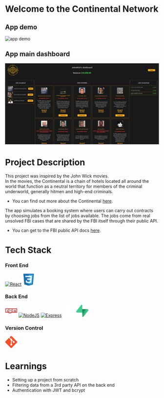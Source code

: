 # Welcome to the Continental Network

## App demo

![app demo](src/assets/continental-demo.gif)

## App main dashboard

![dashboard screenshot](src/assets/continental-screenshot.png)

# Project Description

This project was inspired by the John Wick movies.  
In the movies, the Continental is a chain of hotels located all around the world that function as a neutral territory for members of the criminal underworld, generally hitmen and high-end criminals.

- You can find out more about the Continental [here](https://johnwick.fandom.com/wiki/Continental_Hotel).

The app simulates a booking system where users can carry out contracts by choosing jobs from the list of jobs available. The jobs come from real unsolved FBI cases that are shared by the FBI itself through their public API.

- You can get to the FBI public API docs [here](https://api.fbi.gov/docs).

# Tech Stack

### Front End

<a href="https://reactjs.org/" target="_blank" rel="noreferrer"><img src="https://raw.githubusercontent.com/danielcranney/readme-generator/main/public/icons/skills/react-colored.svg" width="40" height="40" alt="React" /></a>
<a href="https://www.w3.org/TR/CSS/" target="_blank" rel="noreferrer"><img src="https://raw.githubusercontent.com/devicons/devicon/master/icons/css3/css3-original.svg" width="40" height="40" alt="Css" /></a>

### Back End

<a href="https://www.npmjs.com/" target="_blank" rel="noreferrer"><img src="https://raw.githubusercontent.com/devicons/devicon/master/icons/npm/npm-original-wordmark.svg" width="40" height="40" alt="npm" /></a>
<a href="https://nodejs.org/en/" target="_blank" rel="noreferrer"><img src="https://raw.githubusercontent.com/danielcranney/readme-generator/main/public/icons/skills/nodejs-colored.svg" width="40" height="40" alt="NodeJS" /></a>
<a href="https://expressjs.com/" target="_blank" rel="noreferrer"><img src="https://raw.githubusercontent.com/danielcranney/readme-generator/main/public/icons/skills/express-colored.svg" width="40" height="40" alt="Express" /></a>
<a href="https://www.prisma.io/" target="_blank" rel="noreferrer"><img src="https://raw.githubusercontent.com/nicopicchio/icons/main/prisma.svg" width="40" height="40" alt="Prisma" /></a>
<a href="https://supabase.com/" target="_blank" rel="noreferrer"><img src="https://raw.githubusercontent.com/nicopicchio/icons/main/supabase.svg" width="40" height="40" alt="Supabase" /></a>

### Version Control

<a href="https://git-scm.com/" target="_blank" rel="noreferrer"><img src="https://raw.githubusercontent.com/devicons/devicon/master/icons/git/git-original.svg" width="40" height="40" alt="git" /></a>

# Learnings

- Setting up a project from scratch
- Filtering data from a 3rd party API on the back end
- Authentication with JWT and bcrypt
